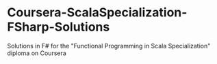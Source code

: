 # Coursera-ScalaSpecialization-FSharp-Solutions
Solutions in F# for the "Functional Programming in Scala Specialization" diploma on Coursera
